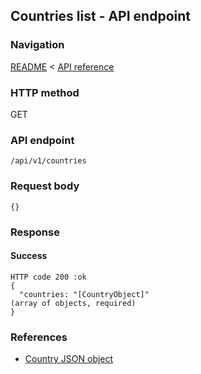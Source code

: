 ## Countries list - API endpoint

### Navigation
[README](../../../../README.md)
<
[API reference](../../../api_reference.md)

### HTTP method
GET

### API endpoint
`/api/v1/countries`

### Request body
```
{}
```

### Response
#### Success
```
HTTP code 200 :ok
{
  "countries: "[CountryObject]"                                                 (array of objects, required)
}
```

### References
- [Country JSON object](../../../json_objects/country.md)
